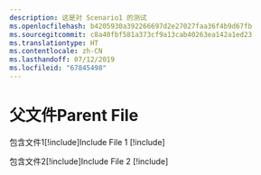 ```yaml
---
description: 这是对 Scenario1 的测试
ms.openlocfilehash: b4205930a392266697d2e27027faa36f4b9d67fb
ms.sourcegitcommit: c8a40fbf581a373cf9a13cab40263ea142a1ed23
ms.translationtype: HT
ms.contentlocale: zh-CN
ms.lasthandoff: 07/12/2019
ms.locfileid: "67845498"
---
```

# <a name="parent-file"></a><span data-ttu-id="21774-102">父文件</span><span class="sxs-lookup"><span data-stu-id="21774-102">Parent File</span></span>

<span data-ttu-id="21774-103">包含文件1[!include[](./includes/Scenario1_includeFile1.md)]</span><span class="sxs-lookup"><span data-stu-id="21774-103">Include File 1 [!include[](./includes/Scenario1_includeFile1.md)]</span></span>

<span data-ttu-id="21774-104">包含文件2[!include[](./includes/Scenario1_includeFile2.md)]</span><span class="sxs-lookup"><span data-stu-id="21774-104">Include File 2 [!include[](./includes/Scenario1_includeFile2.md)]</span></span>
